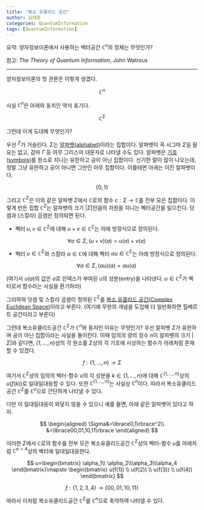 ```yaml
---
title: "복소 유클리드 공간"
author: 김태원
categories: QuantumInformation
tags: [QuantumInformation]
---
```


요약: 양자정보이론에서 사용하는 벡터공간 $\mathbb{C}^n$의 정체는 무엇인가?

참고: *The Theory of Quantum Information*, John Watrous

---

양자정보이론의 첫 관문은 이렇게 생겼다.

$$
\mathbb{C}^n
$$

사실 $\mathbb{C}^n$은 아래와 동치인 약식 표기다.

$$
\mathbb{C}^{\Sigma}
$$

그런데 이게 도대체 무엇인가? 

우선 $^{\Sigma}$가 거슬린다. $\Sigma$는 <u>알파벳(alphabet)</u>이라는 집합이다.
알파벳이 꼭 시그마 $\Sigma$일 필요는 없고, 감마 $\Gamma$ 등 아무 그리스어
대문자로 나타낼 수도 있다. 알파벳은 <u>기호(symbols)</u>를 원소로 지니는
유한하고 공이 아닌 집합이다. 신기한 말이 많이 나오는데, 정말 그냥 유한하고
공이 아니면 그만인 아무 집합이다. 이를테면 아래는 이진 알파벳이다.

$$
\lbrace0,1\rbrace
$$

그리고 $\mathbb{C}^{\Sigma}$은 이와 같은 알파벳 $\Sigma$에서 $\mathbb{C}$로의
함수 $c:\Sigma\rightarrow\mathbb{C}$를 전부 모은 집합이다. 이렇게 만든 집합
$\mathbb{C}^{\Sigma}$는 알파벳의 크기 $|\Sigma|$만큼의 차원을 지니는 벡터공간을
일으킨다. 덧셈과 (스칼라) 곱셈만 정의되면 된다. 

- 벡터 $u,v\in\mathbb{C}^{\Sigma}$에 대해 $u+v\in\mathbb{C}^{\Sigma}$는 아래
방정식으로 정의된다.

    $$
    \forall a\in\Sigma, (u+v)(a)=u(a)+v(a)
    $$

- 벡터 $u\in\mathbb{C}^{\Sigma}$와 스칼라 $\alpha\in\mathbb{C}$에 대해 벡터 
$\alpha u\in\mathbb{C}^{\Sigma}$는 아래 방정식으로 정의된다. 

    $$
    \forall a\in\Sigma, (\alpha u)(a) = \alpha u(a)
    $$

(여기서 $u(a)$의 값은 $a$로 인덱스가 부여된 $u$의 성분(entry)을 나타낸다.
$u\in\mathbb{C}^{\Sigma}$가 벡터로서 함수라는 사실을 환기하라)

그리하여 덧셈 및 스칼라 곱셈이 정의된 $\mathbb{C}^{\Sigma}$를 <u>복소 유클리드 
공간(Complex Euclidean Space)</u>이라고 부른다. (여기에 무한의 개념을 도입해
더 일반화하면 힐베르트 공간이라고 부른다)

그런데 복소유클리드공간 $\mathbb{C}^{\Sigma}$가 $\mathbb{C}^n$와 동치인 이유는
무엇인가? 우선 알파벳 $\Sigma$가 유한하며 공이 아닌 집합이라는 사실을 돌이킨다.
이때 임의의 양의 정수 $n$이 알파벳의 크기 $|\Sigma|$와 같다면, $\lbrace 1,
\ldots,n\rbrace$상의 각 원소를 $\Sigma$상의 각 기호에 사상하는 함수가
아래처럼 존재할 수 있겠다.

$$
f:\lbrace1,\ldots,n\rbrace \longrightarrow \Sigma
$$

여기서 $\mathbb{C}^{\Sigma}$상의 임의의 벡터-함수 $u$의 각 성분을 $k\in\lbrace1,\ldots,
n\rbrace$에 대해 $\mathbb{C}^{\lbrace1,\ldots,n\rbrace}$상의 $u(f(k))$로 
일대일대응할 수 있다. 또한 $\mathbb{C}^{\lbrace1,\ldots,n\rbrace}$는 사실상 
$\mathbb{C}^n$이다. 따라서 복소유클리드공간 $\mathbb{C}^{\Sigma}$를 
$\mathbb{C}^n$으로 간단하게 나타낼 수 있다. 

다만 이 일대일대응이 와닿지 않을 수 있으니 예를 들면, 아래 같은 알파벳이 있다고
하자.

$$
\begin{aligned}
\Sigma&=\lbrace0,1\rbrace^2\\
        &=\lbrace00,01,10,11\rbrace
\end{aligned}
$$

이러한 $\Sigma$에서 $\mathbb{C}$로의 함수를 전부 모은 복소유클리드공간
$\mathbb{C}^{\Sigma}$상의 벡터-함수 $u$를 아래처럼 $\mathbb{C}^{n=4}$상의 벡터에
일대일대응한다.

$$
u=\begin{bmatrix}
\alpha_1\\ \alpha_2\\\alpha_3\\\alpha_4
\end{bmatrix}\mapsto
\begin{bmatrix}
u(f(1)) \\ u(f(2)) \\ u(f(3)) \\ u(f(4))
\end{bmatrix}
$$


$$
f:\lbrace1,2,3,4\rbrace\rightarrow\lbrace00,01,10,11\rbrace
$$

따라서 이처럼 복소유클리드공간 $\mathbb{C}^{\Sigma}$를 $\mathbb{C}^n$으로
축약하여 나타낼 수 있다. 

